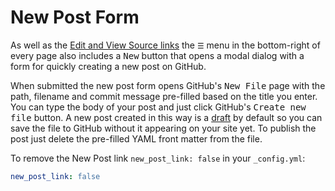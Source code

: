 New Post Form
=============

As well as the [Edit and View Source links](./2019-11-11-edit-page-and-view-source-buttons.md)
the `☰` menu in the bottom-right of every page also includes a
<kbd>New</kbd> button that opens a modal dialog with a form
for quickly creating a new post on GitHub.

When submitted the new post form opens GitHub's <samp>New File</samp> page with
the path, filename and commit message pre-filled based on the title you enter.
You can type the body of your post and just click GitHub's <kbd>Create new
file</kbd> button. A new post created in this way is a
[draft](./2019-12-22-drafts.md) by default so you can save the file to GitHub
without it appearing on your site yet.  To publish the post just delete the
pre-filled YAML front matter from the file.

To remove the New Post link `new_post_link: false` in your `_config.yml`:

```yaml
new_post_link: false
```
